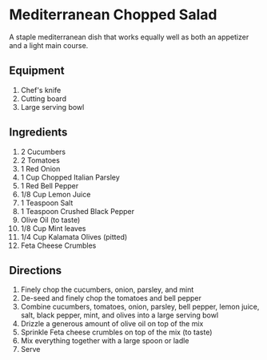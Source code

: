 # Mediterranean Chopped Salad  
  
A staple mediterranean dish that works equally well as both an appetizer and a light main course.

## Equipment  
  
1. Chef's knife
1. Cutting board
1. Large serving bowl
  
## Ingredients  
  
1. 2 Cucumbers
1. 2 Tomatoes
1. 1 Red Onion
1. 1 Cup Chopped Italian Parsley
1. 1 Red Bell Pepper
1. 1/8 Cup Lemon Juice
1. 1 Teaspoon Salt
1. 1 Teaspoon Crushed Black Pepper
1. Olive Oil (to taste)
1. 1/8 Cup Mint leaves
1. 1/4 Cup Kalamata Olives (pitted)
1. Feta Cheese Crumbles  
  
## Directions  
  
1. Finely chop the cucumbers, onion, parsley, and mint
1. De-seed and finely chop the tomatoes and bell pepper
1. Combine cucumbers, tomatoes, onion, parsley, bell pepper, lemon juice, salt, black pepper, mint, and olives into a large serving bowl
1. Drizzle a generous amount of olive oil on top of the mix
1. Sprinkle Feta cheese crumbles on top of the mix (to taste)
1. Mix everything together with a large spoon or ladle
1. Serve